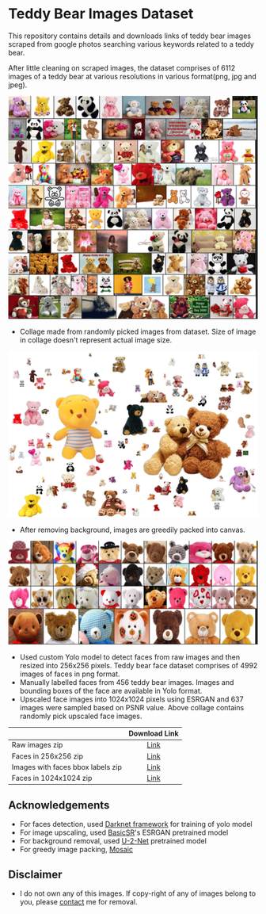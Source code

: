 # Teddy Bear Images Dataset #

This repository contains details and downloads links of teddy bear images scraped from google photos searching various keywords related to a teddy bear.

After little cleaning on scraped images, the dataset comprises of 6112 images of a teddy bear at various resolutions in various format(png, jpg and jpeg).

![Collage of randomly pick images](samples\collage_raw_1080.png)

- Collage made from randomly picked images from dataset. Size of image in collage doesn't represent actual image size.

![packed teddy bear](samples\packed_teddy_bear_1080.png)

- After removing background, images are greedily packed into canvas.

![faces collage teddy bear](samples\faces_1080_100.png)

- Used custom Yolo model to detect faces from raw images and then resized into 256x256 pixels. Teddy bear face dataset comprises of 4992 images of faces in png format.
- Manually labelled faces from 456 teddy bear images. Images and bounding boxes of the face are available in Yolo format. 
- Upscaled face images into 1024x1024 pixels using ESRGAN and 637 images were sampled based on PSNR value. Above collage contains randomly pick upscaled face images.

| | Download Link |
| :--- | :---:        |
|Raw images zip | [Link](https://drive.google.com/uc?id=1O407cVF6BqFfcOUSO3JC6lQIyZchPgGp)|
| Faces in 256x256 zip | [Link](https://drive.google.com/uc?id=1_dnp7ybNWWEzY3iy22KP8y64Cwi9Wj7S) |
| Images with faces bbox labels zip | [Link](https://drive.google.com/uc?id=1EEV-NY4kdVawPF68vNMggt11E-6N87jy) |
| Faces in 1024x1024 zip |[Link](https://drive.google.com/uc?id=1KD8_X1TRYIb48mp_BLcIhbhiVmgCwShO) |


## Acknowledgements

- For faces detection, used [Darknet framework](https://github.com/AlexeyAB/darknet) for training of yolo model 
- For image upscaling, used [BasicSR](https://github.com/xinntao/BasicSR)'s ESRGAN pretrained model
- For background removal, used [U-2-Net](https://github.com/NathanUA/U-2-Net) pretrained model 
- For greedy image packing, [Mosaic](https://github.com/qnzhou/Mosaic)

## Disclaimer

- I do not own any of this images. If copy-right of any of images belong to you, please [contact](https://levindabhi.github.io/#contact) me for removal.



 